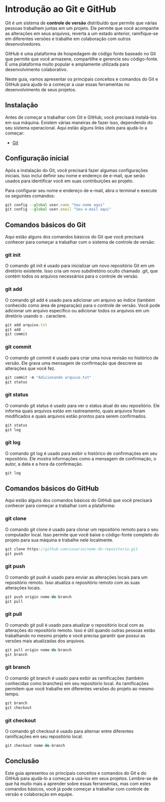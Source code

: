 # Introdução ao Git e GitHub

Git é um sistema de **controle de versão** distribuído que permite que várias pessoas trabalhem juntas em um projeto. Ele permite que você acompanhe as alterações em seus arquivos, reverta a um estado anterior, ramifique-se em diferentes versões e trabalhe em colaboração com outros desenvolvedores.

GitHub é uma plataforma de hospedagem de código fonte baseado no Git que permite que você armazene, compartilhe e gerencie seu código-fonte. É uma plataforma muito popular e amplamente utilizada para desenvolvimento colaborativo.

Neste guia, vamos apresentar os principais conceitos e comandos do Git e GitHub para ajudá-lo a começar a usar essas ferramentas no desenvolvimento de seus projetos.

## Instalação
Antes de começar a trabalhar com Git e GitHub, você precisará instalá-los em sua máquina. Existem várias maneiras de fazer isso, dependendo do seu sistema operacional. Aqui estão alguns links úteis para ajudá-lo a começar:

- [Git](https://git-scm.com/downloads)

## Configuração inicial

Após a instalação do Git, você precisará fazer algumas configurações iniciais. Isso inclui definir seu nome e endereço de e-mail, que serão usados para identificar você em suas contribuições ao projeto.

Para configurar seu nome e endereço de e-mail, abra o terminal e execute os seguintes comandos:

```JavaScript
git config --global user.name "Seu nome aqui"
git config --global user.email "Seu e-mail aqui"
```

## Comandos básicos do Git
Aqui estão alguns dos comandos básicos do Git que você precisará conhecer para começar a trabalhar com o sistema de controle de versão:

### git init
O comando git init é usado para inicializar um novo repositório Git em um diretório existente. Isso cria um novo subdiretório oculto chamado .git, que contém todos os arquivos necessários para o controle de versão.

### git add

O comando git add é usado para adicionar um arquivo ao índice (também conhecido como área de preparação) para o controle de versão. Você pode adicionar um arquivo específico ou adicionar todos os arquivos em um diretório usando o . caractere.

```JavaScript
git add arquivo.txt
git add .
git commit
```
### git commit
O comando git commit é usado para criar uma nova revisão no histórico de versão. Ele grava uma mensagem de confirmação que descreve as alterações que você fez.

```JavaScript
git commit -m "Adicionando arquivo.txt"
git status
```
### git status

O comando git status é usado para ver o status atual do seu repositório. Ele informa quais arquivos estão em rastreamento, quais arquivos foram modificados e quais arquivos estão prontos para serem confirmados.

```JavaScript
git status
git log
```
### git log
O comando git log é usado para exibir o histórico de confirmações em seu repositório. Ele mostra informações como a mensagem de confirmação, o autor, a data e a hora da confirmação.

```JavaScript
git log
```

## Comandos básicos do GitHub
Aqui estão alguns dos comandos básicos do GitHub que você precisará conhecer para começar a trabalhar com a plataforma:

### git clone

O comando git clone é usado para clonar um repositório remoto para o seu computador local. Isso permite que você baixe o código-fonte completo do projeto para sua máquina e trabalhe nele localmente.

```JavaScript
git clone https://github.com/usuario/nome-do-repositorio.git
git push
```

### git push

O comando git push é usado para enviar as alterações locais para um repositório remoto. Isso atualiza o repositório remoto com as suas alterações locais.

```JavaScript
git push origin nome-do-branch
git pull
```
### git pull

O comando git pull é usado para atualizar o repositório local com as alterações do repositório remoto. Isso é útil quando outras pessoas estão trabalhando no mesmo projeto e você precisa garantir que possui as versões mais atualizadas dos arquivos.

```JavaScript
git pull origin nome-do-branch
git branch
```
### git branch 

O comando git branch é usado para exibir as ramificações (também conhecidas como branches) em seu repositório local. As ramificações permitem que você trabalhe em diferentes versões do projeto ao mesmo tempo.

```JavaScript
git branch
git checkout
```
### git checkout 

O comando git checkout é usado para alternar entre diferentes ramificações em seu repositório local.

```JavaScript
git checkout nome-do-branch
```

## Conclusão

Este guia apresentou os principais conceitos e comandos do Git e do GitHub para ajudá-lo a começar a usá-los em seus projetos. Lembre-se de que há muito mais a aprender sobre essas ferramentas, mas com estes comandos básicos, você já pode começar a trabalhar com controle de versão e colaboração em equipe.
